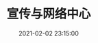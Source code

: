 ---
title: 宣传与网络中心
date: 2021-02-02 23:15:00
type: "about"
layout: "about"

profile:
  name: 宣传与网络中心
  avatar: /medias/design-and-web/avatar.jpg
  career: 工具人部门
  introduction:
    - 初，九单未接，众锅飘摇。既而宣网乍出，临天地英才之林，立四海颜值之峰。故锅单得所，推文有归，摄影设计具安排妥当。竺会遂安。然宣网者，绝非工具部门之属。观其活动：朝趋日租，夜谈DT，间或金谷园之宴，卡拉OK之约，欢乐非常。宣网人者，亦非工具人之属，诚如上文所言，皆才子佳人，灵魂有趣，颜值更高。故入网者多觅其所爱，成双成对，传为佳话。
    - 嗟乎！吾宣网之少年者，于此寻吾所志，觅吾所爱，成吾所求。定前途似海，来日方长！
    - 宣网聚集了一群爱好编辑与写作、擅长设计与制作的小可爱们。我们在这里负责推文、设计作品、运营平台，更交流思想、表达情感、展现关切。或许有时任务繁重、三易其稿，但因为有互相的支持、大家的关心，困难都能被攻克，任务也能按时完成。广广竺会，暖暖宣网，戮力同心，未来可期。"

myFunctions:
  enable: true
  data: 
    - 宣传与网络中心是竺可桢学院学生会的宣传部门，主要负责“竺院学生会”公众号的管理、院网文的撰写、各部门推文的排版、设计品的设计和 h5 网页的开发。目前共分为新媒体组、设计组、WEB 组，部长一位
    - 各组分别有副部长一位、组长与副组长若干位，组员若干位。新媒体组主要负责推文排版、摄影、project，设计组主要负责设计品设计制作、VIS 制作等，WEB 组主要负责 HTML 制作。各部门分工明晰，职责准确。

mySkills:
  enable: false

myGallery:
  enable: true
  data:
    pic1:
      url: https://i.loli.net/2021/02/07/DNmgjMiHe2RSnpF.jpg
      thumbnail: /medias/design-and-web/gallery/1.jpg
    pic2:
      url: https://i.loli.net/2021/02/07/pJfbszMT3Y9kxgr.jpg
      thumbnail: /medias/design-and-web/gallery/2.jpg
    pic3:
      url: https://i.loli.net/2021/02/07/yOXtIM5lZSCNoAv.jpg
      thumbnail: /medias/design-and-web/gallery/3.jpg
    pic4:
      url: https://i.loli.net/2021/02/07/Ilb6oFENRvhdw7e.jpg
      thumbnail: /medias/design-and-web/gallery/4.jpg
    pic5:
      url: https://i.loli.net/2021/02/07/rklejfyVJmUci1h.jpg
      thumbnail: /medias/design-and-web/gallery/5.jpg
    pic6:
      url: https://i.loli.net/2021/02/07/r9h2c7vPGx4OiXw.jpg
      thumbnail: /medias/design-and-web/gallery/6.jpg
    pic7:
      url: https://i.loli.net/2021/02/07/Md6PYEQ7OrymDKU.jpg
      thumbnail: /medias/design-and-web/gallery/7.jpg
    pic8:
      url: https://i.loli.net/2021/02/07/WsbqIymShM6d5nr.jpg
      thumbnail: /medias/design-and-web/gallery/8.jpg
    pic9:
      url: https://i.loli.net/2021/02/07/rWLMn2CbGaHpTds.jpg
      thumbnail: /medias/design-and-web/gallery/9.jpg

myPerson: 
  no1: 
    photo: /medias/design-and-web/personalPhotos/1.jpg
    name: 吴湘潆
    nickname: 艾野
    birthday: 2000/10/13
    position: 部长
  no2: 
    photo: /medias/design-and-web/personalPhotos/2.jpg
    name: 马子懿
    nickname: Mark哥
    birthday: 2000/11/29
    position: 副部长
  no3: 
    photo: /medias/design-and-web/personalPhotos/3.jpg
    name: 钟浚豪
    nickname: 丑丑
    birthday: 2001/7/16
    position: 副部长
  no4: 
    photo: /medias/design-and-web/personalPhotos/4.jpg
    name: 王遗琪
    nickname: 七七
    birthday: 2001/8/11
    position: 副部长
  no5: 
    photo: /medias/design-and-web/personalPhotos/5.jpg
    name: 陈弘泽
    nickname: 给给
    birthday: 2000/12/21
    position: 副部长
  no6: 
    photo: /medias/design-and-web/personalPhotos/6.jpg
    name: 张慧至
    nickname: 纸盒
    birthday: 2002/8/11
    position: 部员
  no7: 
    photo: /medias/design-and-web/personalPhotos/7.jpg
    name: 薛婧
    nickname: 羊鹅
    birthday: 2003/3/13
    position: 部员
  no8: 
    photo: /medias/design-and-web/personalPhotos/8.jpg
    name: 许嘉禾
    nickname: 虾壳
    birthday: 2002/3/4
    position: 部员
  no9: 
    photo: /medias/design-and-web/personalPhotos/9.jpg
    name: 吴林林
    nickname: 木木
    birthday: 2002/6/14
    position: 部员
  no10: 
    photo: /medias/design-and-web/personalPhotos/10.jpg
    name: 尚嘉伊
    nickname: keke
    birthday: 2001/9/8
    position: 部员
  no11: 
    photo: /medias/design-and-web/personalPhotos/11.jpg
    name: 胡启瑞
    nickname: 涯涯
    birthday: 2002/2/21
    position: 部员
  no12: 
    photo: /medias/design-and-web/personalPhotos/12.jpg
    name: 关博仁
    nickname: DD
    birthday: 2002/5/30
    position: 部员
  no13: 
    photo: /medias/design-and-web/personalPhotos/13.jpg
    name: 王非凡
    nickname: 小凡
    birthday: 2001/10/26
    position: 部员
  no14: 
    photo: /medias/design-and-web/personalPhotos/14.jpg
    name: 王钰凯
    nickname: 大绿
    birthday: 2001/2/19
    position: 部员
  no15: 
    photo: /medias/design-and-web/personalPhotos/15.jpg
    name: 潘嘉骏
    nickname: 龟龟
    birthday: 2002/4/6
    position: 部员
  no16: 
    photo: /medias/design-and-web/personalPhotos/16.jpg
    name: 廖楚阳
    nickname: Meia
    birthday: 2003/1/15
    position: 部员
  no17: 
    photo: /medias/design-and-web/personalPhotos/17.jpg
    name: 刘宇骄
    nickname: jojo
    birthday: 2001/9/11
    position: 部员
  no18: 
    photo: /medias/design-and-web/personalPhotos/18.jpg
    name: 余童
    nickname: 鱼头
    birthday: 2002/5/18
    position: 部员
  no19: 
    photo: /medias/design-and-web/personalPhotos/19.jpg
    name: 朱柏玉
    nickname: 刚玉
    birthday: 2002/1/16
    position: 部员
  no20: 
    photo: /medias/design-and-web/personalPhotos/20.jpg
    name: 王继麟
    nickname: 司机
    birthday: 2002/3/26
    position: 部员
  no21: 
    photo: /medias/design-and-web/personalPhotos/21.jpg
    name: 黄文翀
    nickname: 冲哥
    birthday: 2002/5/17
    position: 部员
  no22: 
    photo: /medias/design-and-web/personalPhotos/22.jpg
    name: 赵安可
    nickname: coco
    birthday: 2002/4/16
    position: 部员
---